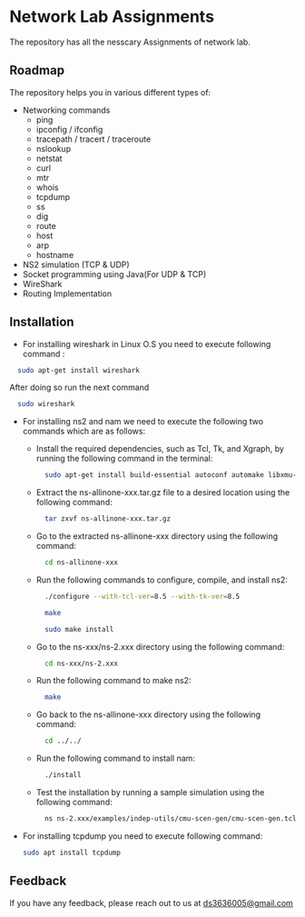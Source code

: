 
# Network Lab Assignments

The repository has all the nesscary Assignments of network lab.




## Roadmap
The repository helps you in various different types of:

- Networking commands
    - ping
    - ipconfig / ifconfig 
    - tracepath / tracert / traceroute 
    - nslookup
    - netstat
    - curl
    - mtr
    - whois
    - tcpdump
    - ss
    - dig
    - route
    - host
    - arp
    - hostname
- NS2 simulation (TCP & UDP)
- Socket programming using Java(For UDP & TCP)
- WireShark 
- Routing Implementation


## Installation

- For installing wireshark in Linux O.S you need to execute following command :

```bash
  sudo apt-get install wireshark
```
After doing so run the next command
```bash
  sudo wireshark
```
- For installing ns2 and nam we need to execute the following two commands which are as follows:
  - Install the required dependencies, such as Tcl, Tk, and Xgraph, by running the following command in the terminal:
    ```bash
      sudo apt-get install build-essential autoconf automake libxmu-dev
    ```
  - Extract the ns-allinone-xxx.tar.gz file to a desired location using the following command:
    ```bash
      tar zxvf ns-allinone-xxx.tar.gz
    ```
  - Go to the extracted ns-allinone-xxx directory using the following command:
    ```bash
      cd ns-allinone-xxx
    ```
  - Run the following commands to configure, compile, and install ns2:
    ```bash
      ./configure --with-tcl-ver=8.5 --with-tk-ver=8.5
    ```
    ```bash
      make
    ```
    ```bash
      sudo make install
    ```
  - Go to the ns-xxx/ns-2.xxx directory using the following command:
    ```bash
      cd ns-xxx/ns-2.xxx
    ```
  - Run the following command to make ns2:
    ```bash
      make
    ```
  - Go back to the ns-allinone-xxx directory using the following command:
    ```bash
      cd ../../
    ```
  - Run the following command to install nam:
    ```bash
      ./install
    ```
  - Test the installation by running a sample simulation using the following command:
    ```bash
      ns ns-2.xxx/examples/indep-utils/cmu-scen-gen/cmu-scen-gen.tcl
    ```
- For installing tcpdump you need to execute following command:
  
  ```bash
  sudo apt install tcpdump
  ```
## Feedback

If you have any feedback, please reach out to us at ds3636005@gmail.com

